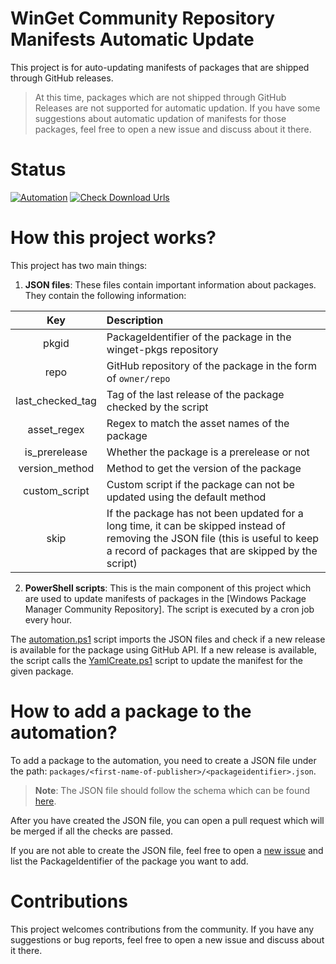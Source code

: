 # WinGet Community Repository Manifests Automatic Update
This project is for auto-updating manifests of packages that are shipped through GitHub releases.
> At this time, packages which are not shipped through GitHub Releases are not supported for automatic updation. If you have some suggestions about automatic updation of manifests for those packages, feel free to open a new issue and discuss about it there.

# Status
[![Automation](https://github.com/vedantmgoyal2009/winget-pkgs-automation/actions/workflows/automation.yml/badge.svg)](https://github.com/vedantmgoyal2009/winget-pkgs-automation/actions/workflows/automation.yml)
[![Check Download Urls](https://github.com/vedantmgoyal2009/winget-pkgs-automation/actions/workflows/check-download-urls.yml/badge.svg)](https://github.com/vedantmgoyal2009/winget-pkgs-automation/actions/workflows/check-download-urls.yml)

# How this project works?
This project has two main things:

1. **JSON files**: These files contain important information about packages. They contain the following information:

|  Key  | Description |
| :---: | :--- |
| pkgid | PackageIdentifier of the package in the winget-pkgs repository |
| repo | GitHub repository of the package in the form of `owner/repo` |
| last_checked_tag | Tag of the last release of the package checked by the script |
| asset_regex | Regex to match the asset names of the package |
| is_prerelease | Whether the package is a prerelease or not |
| version_method | Method to get the version of the package |
| custom_script | Custom script if the package can not be updated using the default method |
| skip | If the package has not been updated for a long time, it can be skipped instead of removing the JSON file (this is useful to keep a record of packages that are skipped by the script) |

2. **PowerShell scripts**: This is the main component of this project which are used to update manifests of packages in the [Windows Package Manager Community Repository]. The script is executed by a cron job every hour.

The [automation.ps1](https://github.com/vedantmgoyal2009/winget-pkgs-automation/blob/main/automation.ps1) script imports the JSON files and check if a new release is available for the package using GitHub API. If a new release is available, the script calls the [YamlCreate.ps1](https://github.com/vedantmgoyal2009/winget-pkgs-automation/tree/main/YamlCreate) script to update the manifest for the given package.

# How to add a package to the automation?
To add a package to the automation, you need to create a JSON file under the path: `packages/<first-name-of-publisher>/<packageidentifier>.json`.
> **Note**: The JSON file should follow the schema which can be found [here](https://github.com/vedantmgoyal2009/winget-pkgs-automation/blob/main/schema.json).

After you have created the JSON file, you can open a pull request which will be merged if all the checks are passed.

If you are not able to create the JSON file, feel free to open a [new issue](https://github.com/vedantmgoyal2009/winget-pkgs-automation/issues/new?assignees=vedantmgoyal2009&labels=new+package&template=package-request.md&title=New+Package) and list the PackageIdentifier of the package you want to add.

# Contributions
This project welcomes contributions from the community. If you have any suggestions or bug reports, feel free to open a new issue and discuss about it there.
